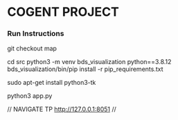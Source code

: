 # COGENT PROJECT

### Run Instructions

git checkout map

cd src
python3 -m venv bds_visualization python==3.8.12
bds_visualization/bin/pip install -r pip_requirements.txt

sudo apt-get install python3-tk

python3 app.py

// NAVIGATE TP http://127.0.0.1:8051 //
